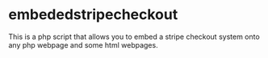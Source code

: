 # embededstripecheckout
This is a php script that allows you to embed a stripe checkout system onto any php webpage and some html webpages.
